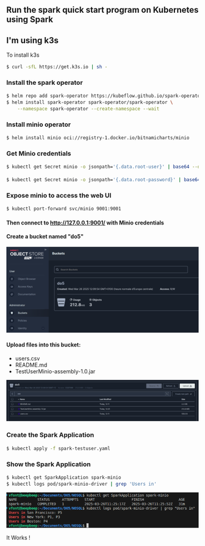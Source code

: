 
## Run the spark quick start program on Kubernetes using Spark 

## I'm using k3s

To install k3s
```sh
$ curl -sfL https://get.k3s.io | sh -
```

### Install the spark operator
```sh
$ helm repo add spark-operator https://kubeflow.github.io/spark-operator
$ helm install spark-operator spark-operator/spark-operator \
    --namespace spark-operator --create-namespace --wait
```

### Install minio operator
```sh
$ helm install minio oci://registry-1.docker.io/bitnamicharts/minio
```

### Get Minio credentials
```sh
$ kubectl get Secret minio -o jsonpath='{.data.root-user}' | base64 --decode

$ kubectl get Secret minio -o jsonpath='{.data.root-password}' | base64 --decode
```

### Expose minio to access the web UI
```sh
$ kubectl port-forward svc/minio 9001:9001
```

#### Then connect to http://127.0.0.1:9001/ with Minio credentials

#### Create a bucket named "do5"
![image](./imgs/minio1.png)

#### Upload files into this bucket:
- users.csv
- README.md
- TestUserMinio-assembly-1.0.jar

![image](./imgs/minio2.png)

### Create the Spark Application
```sh
$ kubectl apply -f spark-testuser.yaml
```

### Show the Spark Application
```sh
$ kubectl get SparkApplication spark-minio
$ kubectl logs pod/spark-minio-driver | grep 'Users in'
```

![image](./imgs/sparkapp-kube.png)

It Works !